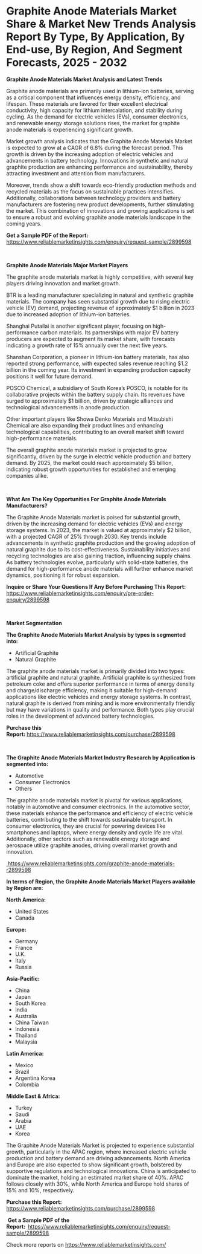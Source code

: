 <p><h1>Graphite Anode Materials Market Share & Market New Trends Analysis Report By Type, By Application, By End-use, By Region, And Segment Forecasts, 2025 - 2032</h1></p><p><strong>Graphite Anode Materials Market Analysis and Latest Trends</strong></p>
<p><p>Graphite anode materials are primarily used in lithium-ion batteries, serving as a critical component that influences energy density, efficiency, and lifespan. These materials are favored for their excellent electrical conductivity, high capacity for lithium intercalation, and stability during cycling. As the demand for electric vehicles (EVs), consumer electronics, and renewable energy storage solutions rises, the market for graphite anode materials is experiencing significant growth.</p><p>Market growth analysis indicates that the Graphite Anode Materials Market is expected to grow at a CAGR of 6.8% during the forecast period. This growth is driven by the increasing adoption of electric vehicles and advancements in battery technology. Innovations in synthetic and natural graphite production are enhancing performance and sustainability, thereby attracting investment and attention from manufacturers. </p><p>Moreover, trends show a shift towards eco-friendly production methods and recycled materials as the focus on sustainable practices intensifies. Additionally, collaborations between technology providers and battery manufacturers are fostering new product developments, further stimulating the market. This combination of innovations and growing applications is set to ensure a robust and evolving graphite anode materials landscape in the coming years.</p></p>
<p><strong>Get a Sample PDF of the Report:&nbsp;</strong> <a href="https://www.reliablemarketinsights.com/enquiry/request-sample/2899598?utm_campaign=3559&utm_medium=2&utm_source=Github&utm_content=ia&utm_term=16032025&utm_id=graphite-anode-materials">https://www.reliablemarketinsights.com/enquiry/request-sample/2899598</a></p>
<p>&nbsp;</p>
<p><strong>Graphite Anode Materials Major Market Players</strong></p>
<p><p>The graphite anode materials market is highly competitive, with several key players driving innovation and market growth. </p><p>BTR is a leading manufacturer specializing in natural and synthetic graphite materials. The company has seen substantial growth due to rising electric vehicle (EV) demand, projecting revenue of approximately $1 billion in 2023 due to increased adoption of lithium-ion batteries.</p><p>Shanghai Putailai is another significant player, focusing on high-performance carbon materials. Its partnerships with major EV battery producers are expected to augment its market share, with forecasts indicating a growth rate of 15% annually over the next five years.</p><p>Shanshan Corporation, a pioneer in lithium-ion battery materials, has also reported strong performance, with expected sales revenue reaching $1.2 billion in the coming year. Its investment in expanding production capacity positions it well for future demand.</p><p>POSCO Chemical, a subsidiary of South Korea’s POSCO, is notable for its collaborative projects within the battery supply chain. Its revenues have surged to approximately $1 billion, driven by strategic alliances and technological advancements in anode production.</p><p>Other important players like Showa Denko Materials and Mitsubishi Chemical are also expanding their product lines and enhancing technological capabilities, contributing to an overall market shift toward high-performance materials.</p><p>The overall graphite anode materials market is projected to grow significantly, driven by the surge in electric vehicle production and battery demand. By 2025, the market could reach approximately $5 billion, indicating robust growth opportunities for established and emerging companies alike.</p></p>
<p>&nbsp;</p>
<p><strong>What Are The Key Opportunities For Graphite Anode Materials Manufacturers?</strong></p>
<p><p>The Graphite Anode Materials market is poised for substantial growth, driven by the increasing demand for electric vehicles (EVs) and energy storage systems. In 2023, the market is valued at approximately $2 billion, with a projected CAGR of 25% through 2030. Key trends include advancements in synthetic graphite production and the growing adoption of natural graphite due to its cost-effectiveness. Sustainability initiatives and recycling technologies are also gaining traction, influencing supply chains. As battery technologies evolve, particularly with solid-state batteries, the demand for high-performance anode materials will further enhance market dynamics, positioning it for robust expansion.</p></p>
<p><strong>Inquire or Share Your Questions If Any Before Purchasing This Report:</strong> <a href="https://www.reliablemarketinsights.com/enquiry/pre-order-enquiry/2899598?utm_campaign=3559&utm_medium=2&utm_source=Github&utm_content=ia&utm_term=16032025&utm_id=graphite-anode-materials">https://www.reliablemarketinsights.com/enquiry/pre-order-enquiry/2899598</a></p>
<p>&nbsp;</p>
<p><strong>Market Segmentation</strong></p>
<p><strong>The Graphite Anode Materials Market Analysis by types is segmented into:</strong></p>
<p><ul><li> Artificial Graphite</li><li>Natural Graphite </li></ul></p>
<p><p>The graphite anode materials market is primarily divided into two types: artificial graphite and natural graphite. Artificial graphite is synthesized from petroleum coke and offers superior performance in terms of energy density and charge/discharge efficiency, making it suitable for high-demand applications like electric vehicles and energy storage systems. In contrast, natural graphite is derived from mining and is more environmentally friendly but may have variations in quality and performance. Both types play crucial roles in the development of advanced battery technologies.</p></p>
<p><strong>Purchase this Report:&nbsp;</strong><a href="https://www.reliablemarketinsights.com/purchase/2899598?utm_campaign=3559&utm_medium=2&utm_source=Github&utm_content=ia&utm_term=16032025&utm_id=graphite-anode-materials">https://www.reliablemarketinsights.com/purchase/2899598</a></p>
<p>&nbsp;</p>
<p><strong>The Graphite Anode Materials Market Industry Research by Application is segmented into:</strong></p>
<p><ul><li> Automotive</li><li>Consumer Electronics</li><li>Others </li></ul></p>
<p><p>The graphite anode materials market is pivotal for various applications, notably in automotive and consumer electronics. In the automotive sector, these materials enhance the performance and efficiency of electric vehicle batteries, contributing to the shift towards sustainable transport. In consumer electronics, they are crucial for powering devices like smartphones and laptops, where energy density and cycle life are vital. Additionally, other sectors such as renewable energy storage and aerospace utilize graphite anodes, driving overall market growth and innovation.</p></p>
<p><a href="https://www.reliablemarketinsights.com/graphite-anode-materials-r2899598?utm_campaign=3559&utm_medium=2&utm_source=Github&utm_content=ia&utm_term=16032025&utm_id=graphite-anode-materials">&nbsp;https://www.reliablemarketinsights.com/graphite-anode-materials-r2899598</a></p>
<p><strong>In terms of Region, the Graphite Anode Materials Market Players available by Region are:</strong></p>
<p>
    <p> <strong> North America: </strong>
        <ul>
            <li>United States</li>
            <li>Canada</li>
        </ul>
        </p> 
    <p> <strong> Europe: </strong>
        <ul>
            <li>Germany</li>
            <li>France</li>
            <li>U.K.</li>
            <li>Italy</li>
            <li>Russia</li>
        </ul>
        </p> 
    <p> <strong> Asia-Pacific: </strong>
        <ul>
            <li>China</li>
            <li>Japan</li>
            <li>South Korea</li>
            <li>India</li>
            <li>Australia</li>
            <li>China Taiwan</li>
            <li>Indonesia</li>
            <li>Thailand</li>
            <li>Malaysia</li>
        </ul>
        </p> 
    <p> <strong> Latin America: </strong>
        <ul>
            <li>Mexico</li>
            <li>Brazil</li>
            <li>Argentina Korea</li>
            <li>Colombia</li>
        </ul>
        </p> 
    <p> <strong> Middle East & Africa: </strong>
        <ul>
            <li>Turkey</li>
            <li>Saudi</li>
            <li>Arabia</li>
            <li>UAE</li>
            <li>Korea</li>
        </ul>
    </p>
    </p>
<p><p>The Graphite Anode Materials Market is projected to experience substantial growth, particularly in the APAC region, where increased electric vehicle production and battery demand are driving advancements. North America and Europe are also expected to show significant growth, bolstered by supportive regulations and technological innovations. China is anticipated to dominate the market, holding an estimated market share of 40%. APAC follows closely with 30%, while North America and Europe hold shares of 15% and 10%, respectively.</p></p>
<p><strong>Purchase this Report: </strong><a href="https://www.reliablemarketinsights.com/purchase/2899598?utm_campaign=3559&utm_medium=2&utm_source=Github&utm_content=ia&utm_term=16032025&utm_id=graphite-anode-materials">https://www.reliablemarketinsights.com/purchase/2899598</a></p>
<p>&nbsp;<strong>Get a Sample PDF of the Report:&nbsp;&nbsp;</strong><a href="https://www.reliablemarketinsights.com/enquiry/request-sample/2899598?utm_campaign=3559&utm_medium=2&utm_source=Github&utm_content=ia&utm_term=16032025&utm_id=graphite-anode-materials">https://www.reliablemarketinsights.com/enquiry/request-sample/2899598</a></p>
<p><strong></strong></p>
<p>Check more reports on <a href="https://www.reliablemarketinsights.com/?utm_campaign=3559&utm_medium=2&utm_source=Github&utm_content=ia&utm_term=16032025&utm_id=graphite-anode-materials">https://www.reliablemarketinsights.com/</a></p>